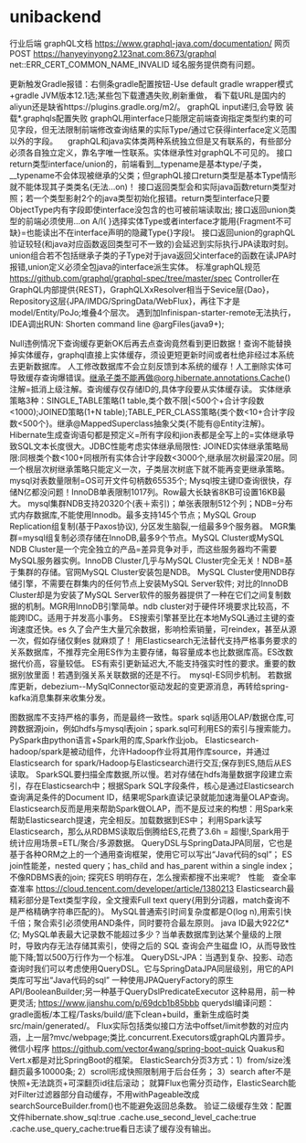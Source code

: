 # unibackend
行业后端
graphQL文档 https://www.graphql-java.com/documentation/
网页POST https://hanyeyinyong2.123nat.com:8673/graphql net::ERR_CERT_COMMON_NAME_INVALID 域名服务提供商有问题。

更新触发Gradle报错：右侧条gradle配置按钮-Use default gradle wrapper模式+gradle JVM版本12.1选;某些包下载遭遇失败,刷新重做，
看下载URL是国内的aliyun还是缺省https://plugins.gradle.org/m2/。
graphQL input递归,会导致 装载*.graphqls配置失败
graphQL用interface只能限定前端查询指定类型约束的可见字段，但无法限制前端修改查询结果的实际Type/通过它获得interface定义范围以外的字段。
　graphQL和java实体类两种系统独立但是又有联系的，有些部分必须各自独立定义，靠名字唯一性联系。实体继承性对graphQL不可见的。
接口return类型interface/union的，前端看到__typename是基本type/子类，__typename不会体现被继承的父类；但graphQL接口return类型是基本Type情形就不能体现其子类类名(无法...on)！
 接口返回类型会和实际java函数return类型对照；若一个类型影射2个的java类型初始化报错。return类型interface只要ObjectType内有字段即使interface没包含的也可被前端读取出;
 接口返回union类型的前端必须使用...on A/I{ }选择实体Type或者interface才能用{Fragment不可缺}=也能读出不在interface声明的隐藏Type{}字段!。
接口返回union的graphQL验证较轻(和java对应函数返回类型可不一致的)会延迟到实际执行JPA读取时刻。union组合若不包括继承子类的子Type对于java返回父interface的函数在读JPA时报错,union定义必须全包java的interface派生实体。
标准graphQL规范 https://github.com/graphql/graphql-spec/tree/master/spec
Controller在GraphQL内部提供{REST}，GraphQLXxResolver相当于Sevice层{Dao}，Repository这层{JPA/IMDG/SpringData/WebFlux}，再往下才是model/Entity/PoJo;堆叠4个层次。
遇到加Infinispan-starter-remote无法执行，IDEA调出RUN: Shorten command line @argFiles(java9+);

Null违例情况下查询缓存更新OK后再去点查询竟然看到更旧数据！查询不能替换掉实体缓存，graphql直接上实体缓存，须设更短更新时间或者杜绝非经过本系统去更新数据库。
人工修改数据库不会立刻反馈到本系统的缓存！人工删除实体可导致缓存查询爆错误。继承子类不能再做@org.hibernate.annotations.Cache()注解=抵消上级注解。查询缓存仅存储ID的,具体字段要从实体缓存读。
实体继承策略3种：SINGLE_TABLE策略(1 table,类个数不限|<500个+合计字段数<1000);JOINED策略(1+N table);TABLE_PER_CLASS策略{类个数<10+合计字段数<500个}。继承@MappedSuperclass抽象父类{不能有@Entity注解}。
Hibernate生成查询语句都是预定义=所有字段和jion表都是全写上的=实体继承导致SQL文本长度很大。JDBC性能考虑实体继承局限性:
JOINED实体继承策略局限:同根类个数<100+同根所有实体合计字段数<3000个,继承层次树最深20层。同一个根层次树继承策略只能定义一次，子类层次树底下就不能再变更继承策略。
mysql对表数量限制=OS可开文件句柄数65535个; Mysql按主键ID查询很快，存储N亿都没问题！InnoDB单表限制1017列。Row最大长缺省8KB可设置16KB最大。
mysql集群NDB支持20320个(表＋索引)；单张表限制512个列；NDB=分布式内存数据库,不能使用Innodb。最多支持145个节点；MySQL Group Replication组复制(基于Paxos协议), 分区发生脑裂,一组最多9个服务器。
MGR集群=mysql组复制必须存储在InnoDB,最多9个节点。MySQL Cluster或MySQL NDB Cluster是一个完全独立的产品=差异竞争对手，而这些服务器均不需要MySQL服务器实例。InnoDB Cluster几乎与MySQL Cluster完全无关！NDB=基于集群的存储。官网MySQL Cluster安装包是NDB。
MySQL Cluster使用NDB存储引擎，不需要在群集内的任何节点上安装MySQL Server软件; 对比的InnoDB Cluster却是为安装了MySQL Server软件的服务器提供了一种在它们之间复制数据的机制。MGR用InnoDB引擎简单。ndb cluster对于硬件环境要求比较高，不能跨IDC。适用于并发高小事务。
ES搜索引擎甚至比在本地MySQL通过主键的查询速度还快。es 久了会产生大量冗余数据，影响检索销量，可reindex，甚至从源一次，假如存储仅剩es 就麻烦了！
用Elasticsearch无法替代支持严格事务要求的关系数据库，不推荐完全用ES作为主要存储，每容量成本也比数据库高。ES改数据代价高，容量较低。
ES有索引更新延迟大,不能支持强实时性的要求。重要的数据别放里面！若遇到强关系关联数据的还是不行。　mysql-ES同步机制。
若数据库更新，debezium--MySqlConnector驱动发起的变更源消息，再转给spring-kafka消息集群来收集分发。

图数据库不支持严格的事务，而是最终一致性。spark sql适用OLAP/数据仓库,可跨数据源join，例如hdfs与mysql表join；spark.sql可利用ES的索引与搜索能力。
PySpark由python语言+Spark用的库,Spark作业job。
Elasticsearch-hadoop/spark是被动组件，允许Hadoop作业将其用作库source，并通过Elasticsearch for spark/Hadoop与Elasticsearch进行交互;保存到ES,随后从ES读取。
SparkSQL要扫描全库数据,所以慢。若对存储在hdfs海量数据字段建立索引，存在Elasticsearch中；根据Spark SQL字段条件，核心是通过Elasticsearch查询满足条件的Document ID，结果呢Spark直读记录就能加速海量OLAP查询。
Elasticsearch反而是用来帮助Spark做OLAP，而不是反过来的构想：用Spark来帮助Elasticsearch提速，完全相反。加载数据到ES中；
利用Spark读写Elasticsearch，那么从RDBMS读取后倒腾给ES,花费了3.6h = 超慢!,Spark用于统计应用场景=ETL/聚合/多源数据。
QueryDSL与SpringDataJPA同层，它也是基于各种ORM之上的一个通用查询框架，使用它可以写出“Java代码的sql”；
ES join性能差，nested query；has_child and has_parent within a single index；不像RDBMS表的join;
探究ES 明明存在，怎么搜索都搜不出来呢?　性能　查全率　查准率  https://cloud.tencent.com/developer/article/1380213
Elasticsearch最精彩部分是Text类型字段，全文搜索Full text query{用到分词器，match查询不是严格精确字符串匹配的}。
MySQL普通索引时间复杂度都是O(log n),用索引快千倍；聚合索引必须使用AND条件，同时要符合最左原则。
java ID最大922亿*亿;
MySQL单表最大记录数不能超过多少？当单表数据库到达某个量级的上限时，导致内存无法存储其索引，使得之后的 SQL 查询会产生磁盘 IO，从而导致性能下降;暂以500万行作为一个标准。
QueryDSL-JPA：当遇到复杂、投影、动态查询时我们可以考虑使用QueryDSL。它与SpringDataJPA同层级别，用它的API类库可写出“Java代码的sql”
一种使用JPAQueryFactory的原生API/BooleanBuilder;另一种基于QueryDslPredicateExecutor<T> 这种易用，前一种更灵活;   https://www.jianshu.com/p/69dcb1b85bbb
querydsl编译问题：gradle面板/本工程/Tasks/build/底下clean+build，重新生成临时类src/main/generated/。
Flux实际包括类似接口方法中offset/limit参数的对应内涵，上一层?mvc/webpage;类比.concurrent.Executors或graphQL内置异步。
微信小程序 https://github.com/vector4wang/spring-boot-quick
Quakus和Vert.x都是对比SpringBoot的框架。
ElasticSearch分页3方式：1）from/size浅翻页最多10000条; 2）scroll形成快照限制用于后台任务； 3）search after不是快照+无法跳页+可深翻页id往后滚动；
就算Flux也需分页动作，ElasticSearch能对Filter过滤器部分自动缓存，不用withPageable改成searchSourceBuilder.from()也不能避免返回总条数。
验证二级缓存生效：配置文件hibernate.show_sql:true .cache.use_second_level_cache:true  .cache.use_query_cache:true看日志读了缓存没有输出。
